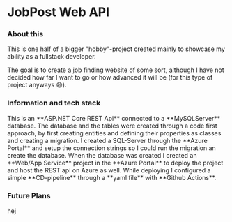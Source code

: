 <h1> JobPost Web API</h3>
<h3>About this</h3>
<p>This is one half of a bigger "hobby"-project created mainly to showcase my ability as a fullstack developer. </p>
<p> The goal is to create a job finding website of some sort, although I have not decided how far I want to go or how advanced it will be (for this type of project anyways 😅). </p>

<h3>Information and tech stack</h3>
<p>This is an **ASP.NET Core REST Api** connected to a **MySQLServer** database. The database and the tables were created through a code first approach, by first creating entities and defining their properties as classes and creating a migration. I created a SQL-Server through the **Azure Portal** and setup the connection strings so I could run the migration an create the database. When the database was created I created an **Web/App Service** project in the **Azure Portal** to deploy the project and host the REST api on Azure as well. While deploying I configured a simple **CD-pipeline** through a **yaml file** with **Github Actions**.</p>

<h3>Future Plans</h3>
<p>hej</p>
